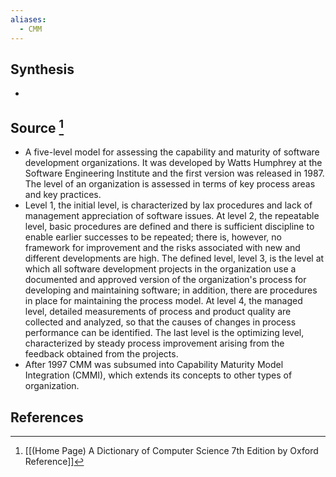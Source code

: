 ```yaml
---
aliases:
  - CMM
---
```

## Synthesis
- 
## Source [^1]
- A five-level model for assessing the capability and maturity of software development organizations. It was developed by Watts Humphrey at the Software Engineering Institute and the first version was released in 1987. The level of an organization is assessed in terms of key process areas and key practices.
- Level 1, the initial level, is characterized by lax procedures and lack of management appreciation of software issues. At level 2, the repeatable level, basic procedures are defined and there is sufficient discipline to enable earlier successes to be repeated; there is, however, no framework for improvement and the risks associated with new and different developments are high. The defined level, level 3, is the level at which all software development projects in the organization use a documented and approved version of the organization's process for developing and maintaining software; in addition, there are procedures in place for maintaining the process model. At level 4, the managed level, detailed measurements of process and product quality are collected and analyzed, so that the causes of changes in process performance can be identified. The last level is the optimizing level, characterized by steady process improvement arising from the feedback obtained from the projects.
- After 1997 CMM was subsumed into Capability Maturity Model Integration (CMMI), which extends its concepts to other types of organization.
## References

[^1]: [[(Home Page) A Dictionary of Computer Science 7th Edition by Oxford Reference]]